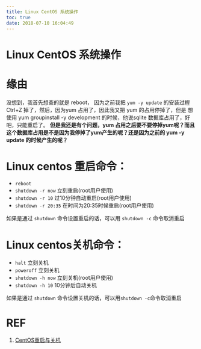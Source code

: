 ```yaml
---
title: Linux CentOS 系统操作
toc: true
date: 2018-07-10 16:04:49
---
```

# Linux CentOS 系统操作


# 缘由


没想到，我首先想查的就是 reboot， 因为之前我把 `yum -y update` 的安装过程 Ctrl+Z 掉了，然后，因为yum 占用了，因此我又把 yum 的占用停掉了，但是 想使用 yum groupinstall -y development 的时候，他说sqlite 数据库占用了，好吧，只能重启了。 **但是我还是有个问题，yum 占用之后要不要停掉yum呢？而且这个数据库占用是不是因为我停掉了yum产生的呢？还是因为之前的 yum -y update 的时候产生的呢？**


# Linux centos 重启命令：

* `reboot`
* `shutdown -r now`  立刻重启(root用户使用)
* `shutdown -r 10`    过10分钟自动重启(root用户使用)
* `shutdown -r 20:35`  在时间为20:35时候重启(root用户使用)


如果是通过 `shutdown` 命令设置重启的话，可以用 `shutdown -c` 命令取消重启


# Linux centos关机命令：


* `halt`   立刻关机
* `poweroff`   立刻关机
* `shutdown -h now`   立刻关机(root用户使用)
* `shutdown -h 10`   10分钟后自动关机

如果是通过 `shutdown` 命令设置关机的话，可以用`shutdown -c`命令取消重启





# REF

1. [CentOS重启与关机](http://www.cnblogs.com/booth/p/3227428.html)
